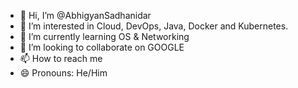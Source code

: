 - 👋 Hi, I’m @AbhigyanSadhanidar
- 👀 I’m interested in Cloud, DevOps, Java, Docker and  Kubernetes.
- 🌱 I’m currently learning OS & Networking
- 💞️ I’m looking to collaborate on GOOGLE
- 📫 How to reach me 
- 😄 Pronouns: He/Him

<!---
AbhigyanSadhanidar/AbhigyanSadhanidar is a ✨ special ✨ repository because its `README.md` (this file) appears on your GitHub profile.
You can click the Preview link to take a look at your changes.
--->
